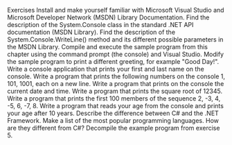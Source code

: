 Exercises
	Install and make yourself familiar with Microsoft Visual Studio and Microsoft Developer Network (MSDN) Library Documentation.
	Find the description of the System.Console class in the standard .NET API documentation (MSDN Library).
	Find the description of the System.Console.WriteLine() method and its different possible parameters in the MSDN Library.
	Compile and execute the sample program from this chapter using the command prompt (the console) and Visual Studio.
	Modify the sample program to print a different greeting, for example "Good Day!".
	Write a console application that prints your first and last name on the console.
	Write a program that prints the following numbers on the console 1, 101, 1001, each on a new line.
	Write a program that prints on the console the current date and time.
	Write a program that prints the square root of 12345.
	Write a program that prints the first 100 members of the sequence 2, -3, 4, -5, 6, -7, 8.
	Write a program that reads your age from the console and prints your age after 10 years.
	Describe the difference between C# and the .NET Framework.
	Make a list of the most popular programming languages. How are they different from C#?
	Decompile the example program from exercise 5.